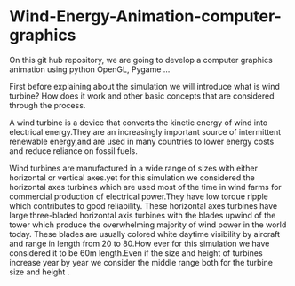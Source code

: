 # Wind-Energy-Animation-computer-graphics
On this git hub repository, we are going to develop a computer graphics animation using python OpenGL, Pygame ...

First before explaining about the simulation we will introduce what is wind turbine? How does it work and other basic concepts that are considered through the process.

A wind turbine is a device that converts the kinetic energy of wind into electrical energy.They are an increasingly important source of intermittent renewable energy,and are used in many countries to lower energy costs and reduce reliance on fossil fuels.

Wind turbines are manufactured in a wide range of sizes with either horizontal or vertical axes.yet for this simulation we considered the horizontal axes turbines which are used most of the time in wind farms for commercial production of electrical power.They have low torque ripple which contributes to good reliability.
These horizontal axes turbines have large three-bladed horizontal axis turbines with the blades upwind of the tower  which produce the overwhelming majority of wind power in the world today. These blades are usually colored white daytime visibility by aircraft and range in length from 20 to 80.How ever for this simulation we have considered it to be 60m length.Even if the size and height of turbines increase year by year we consider the middle range both for the turbine size and  height .
